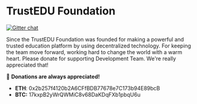 # TrustEDU Foundation 
[![Gitter chat](https://badges.gitter.im/TrustEDU/gitter.png)](https://gitter.im/TrustEDU/lobby)

Since the TrustEDU Foundation was founded for making a powerful and trusted education platform by using decentralized technology. For keeping the team move forward, working hard to change the world with a warm heart. Please donate for supporting Development Team. We're really appreciated that!

💝 **Donations are always appreciated!**
* **ETH**: 0x2b257f4120b2A6CFfBDB77678e7C173b94E89bcB
* **BTC:** 17kxpB2yWrQWMiC8v68DaKDqFXb1pbqU6u
